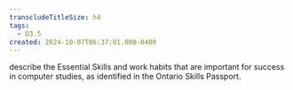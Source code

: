 ```yaml
---
transcludeTitleSize: h4
tags:
  - D3.5
created: 2024-10-07T06:37:01.000-0400
---
```

describe the Essential Skills and work habits that are important for success in computer studies, as identified in the Ontario Skills Passport.